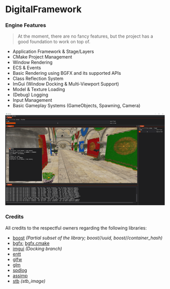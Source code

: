 # DigitalFramework

### Engine Features

> At the moment, there are no fancy features, but the project has a good foundation to work on top of.
- Application Framework & Stage/Layers
- CMake Project Management
- Window Rendering
- ECS & Events
- Basic Rendering using BGFX and its supported APIs
- Class Reflection System
- ImGui (Window Docking & Multi-Viewport Support)
- Model & Texture Loading
- (Debug) Logging
- Input Management
- Basic Gameplay Systems (GameObjects, Spawning, Camera)

![Digital Framework](dfw.png)

### Credits
All credits to the respectful owners regarding the following libraries:
- [boost](https://www.boost.org/doc/libs/) _(Partial subset of the library; boost//uuid, boost//container_hash)_
- [bgfx](https://github.com/bkaradzic/bgfx); [bgfx.cmake](https://github.com/bkaradzic/bgfx.cmake)
- [imgui](https://github.com/ocornut/imgui/tree/docking) _(Docking branch)_
- [entt](https://github.com/skypjack/entt)
- [glfw](https://github.com/glfw/glfw)
- [glm](https://github.com/g-truc/glm)
- [spdlog](https://github.com/gabime/spdlog)
- [assimp](https://github.com/assimp/assimp)
- [stb](https://github.com/nothings/stb) _(stb_image)_
​